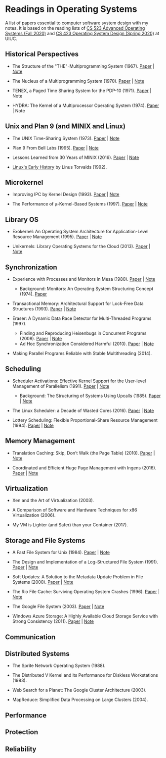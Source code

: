 # Readings in Operating Systems

A list of papers essential to computer software system design with my notes. It is based on the reading lists of [CS 523 Advanced Operating Systems (Fall 2020)](https://cs523-uiuc.github.io/fall20/readings.html) and [CS 423 Operating System Design (Spring 2020)](https://cs423-uiuc.github.io/spring20/) at UIUC.

## Historical Perspectives

* The Structure of the "THE"-Multiprogramming System (1967). [Paper](https://dl.acm.org/doi/10.1145/363095.363143) \| [Note](notes/the.md)

* The Nucleus of a Multiprogramming System (1970). [Paper](https://dl.acm.org/doi/10.1145/362258.362278) \| [Note](notes/nucleus.md)

* TENEX, a Paged Time Sharing System for the PDP-10 (1971). [Paper](https://dl.acm.org/doi/10.1145/361268.361271) \| Note

* HYDRA: The Kernel of a Multiprocessor Operating System (1974). [Paper](https://dl.acm.org/doi/10.1145/355616.364017) \| Note

## Unix and Plan 9 (and MINIX and Linux)

* The UNIX Time-Sharing System (1973). [Paper](https://dl.acm.org/doi/10.1145/361011.361061) \| [Note](notes/unix.md)

* Plan 9 From Bell Labs (1995). [Paper](https://www.usenix.org/legacy/publications/compsystems/1995/sum_pike.pdf) \| [Note](notes/plan9.md)

* Lessons Learned from 30 Years of MINIX (2016). [Paper](https://cacm.acm.org/magazines/2016/3/198874-lessons-learned-from-30-years-of-minix/fulltext) \| [Note](notes/minix.md)

* [Linux's Early History](https://www.cs.cmu.edu/~awb/linux.history.html) by Linus Torvalds (1992).

## Microkernel

* Improving IPC by Kernel Design (1993). [Paper](https://dl.acm.org/doi/10.1145/173668.168633) \| [Note](notes/improving-ipc-by-kernel-design.md)

* The Performance of μ-Kernel-Based Systems (1997). [Paper](https://dl.acm.org/doi/10.1145/269005.266660) \| [Note](notes/perf-microkernel-based-system.md)

## Library OS

* Exokernel: An Operating System Architecture for Application-Level Resource Management (1995). [Paper](https://dl.acm.org/doi/10.1145/224057.224076) \| [Note](notes/exokernel.md)

* Unikernels: Library Operating Systems for the Cloud (2013). [Paper](https://dl.acm.org/doi/10.1145/2490301.2451167) \| [Note](notes/unikernel.md)

## Synchronization

* Experience with Processes and Monitors in Mesa (1980). [Paper](https://dl.acm.org/doi/10.1145/358818.358824) \| [Note](notes/monitor-mesa.md)
  * Background: Monitors: An Operating System Structuring Concept (1974). [Paper](https://dl.acm.org/doi/10.1145/355620.361161)

* Transactional Memory: Architectural Support for Lock-Free Data Structures (1993). [Paper](https://dl.acm.org/doi/10.1145/173682.165164) \| [Note](notes/transactional-memory.md)

* Eraser: A Dynamic Data Race Detector for Multi-Threaded Programs (1997).
  * Finding and Reproducing Heisenbugs in Concurrent Programs (2008). [Paper](https://dl.acm.org/doi/10.5555/1855741.1855760) \| [Note](notes/heisenbug.md)
  * Ad Hoc Synchronization Considered Harmful (2010). [Paper](https://www.usenix.org/legacy/events/osdi10/tech/full_papers/Xiong.pdf) \| [Note](notes/ad-hoc-sync.md)

* Making Parallel Programs Reliable with Stable Multithreading (2014).

## Scheduling

* Scheduler Activations: Effective Kernel Support for the User-level Management of Parallelism (1991). [Paper](https://dl.acm.org/doi/10.1145/121132.121151) \| [Note](notes/sched-activation.md)
  * Background: The Structuring of Systems Using Upcalls (1985). [Paper](https://dl.acm.org/doi/10.1145/323647.323645) \| [Note](notes/upcall.md)

* The Linux Scheduler: a Decade of Wasted Cores (2016). [Paper](https://dl.acm.org/doi/10.1145/2901318.2901326) \| [Note](notes/linux-sched-bug.md)

* Lottery Scheduling: Flexible Proportional-Share Resource Management (1994). [Paper](https://www.usenix.org/legacy/publications/library/proceedings/osdi/full_papers/waldspurger.pdf)  \| [Note](notes/lottery-sched.md)

## Memory Management

* Translation Caching: Skip, Don’t Walk (the Page Table) (2010). [Paper](https://dl.acm.org/doi/10.1145/1815961.1815970)  \| [Note](notes/translation-cache.md)

* Coordinated and Efficient Huge Page Management with Ingens (2016). [Paper](https://www.usenix.org/system/files/conference/osdi16/osdi16-kwon.pdf)  \| [Note](notes/ingens.md)

## Virtualization

* Xen and the Art of Virtualization (2003).

* A Comparison of Software and Hardware Techniques for x86 Virtualization (2006).

* My VM is Lighter (and Safer) than your Container (2017).

## Storage and File Systems

* A Fast File System for Unix (1984). [Paper](https://dl.acm.org/doi/10.1145/989.990) \| [Note](notes/ffs.md)

* The Design and Implementation of a Log-Structured File System (1991). [Paper](https://dl.acm.org/doi/10.1145/121133.121137) \| [Note](notes/lfs.md)

* Soft Updates: A Solution to the Metadata Update Problem in File Systems (2000). [Paper](https://dl.acm.org/doi/10.1145/350853.350863) \| [Note](notes/soft-updates.md)

* The Rio File Cache: Surviving Operating System Crashes (1996). [Paper](https://dl.acm.org/doi/10.1145/989.990) \| [Note](notes/rio.md)

* The Google File System (2003). [Paper](https://dl.acm.org/doi/10.1145/945445.945450) \| [Note](notes/gfs.md)

* Windows Azure Storage: A Highly Available Cloud Storage Service with Strong Consistency (2011). [Paper](https://dl.acm.org/doi/10.1145/2043556.2043571) \| [Note](notes/azure-storage.md)

## Communication

## Distributed Systems

* The Sprite Network Operating System (1988).

* The Distributed V Kernel and its Performance for Diskless Workstations (1983).

* Web Search for a Planet: The Google Cluster Architecture (2003).

* MapReduce: Simplified Data Processing on Large Clusters (2004).

## Performance

## Protection

## Reliability
